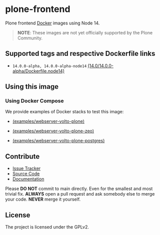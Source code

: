 # plone-frontend

Plone frontend [Docker](https://docker.com) images using Node 14.

> **NOTE**: These images are not yet officially supported by the Plone Community.

## Supported tags and respective Dockerfile links

- `14.0.0-alpha, 14.0.0-alpha-node14` [(14.0/14.0.0-alpha/Dockerfile.node14)](https://github.com/plone/plone-frontend/blob/main/14/14.0.0-alpha/Dockerfile.node14)

## Using this image

### Using Docker Compose

We provide examples of Docker stacks to test this image:

* [(examples/webserver-volto-plone)](https://github.com/plone/plone-frontend/blob/main/examples/webserver-volto-plone/README.md)

* [(examples/webserver-volto-plone-zeo)](https://github.com/plone/plone-frontend/blob/main/examples/webserver-volto-plone-zeo/README.md)

* [(examples/webserver-volto-plone-postgres)](https://github.com/plone/plone-frontend/blob/main/examples/webserver-volto-plone-postgres/README.md)


## Contribute

- [Issue Tracker](https://github.com/plone/plone-frontend/issues)
- [Source Code](https://github.com/plone/plone-frontend/)
- [Documentation](https://github.com/plone/plone-frontend/)

Please **DO NOT** commit to main directly. Even for the smallest and most trivial fix.
**ALWAYS** open a pull request and ask somebody else to merge your code. **NEVER** merge it yourself.


## License

The project is licensed under the GPLv2.
